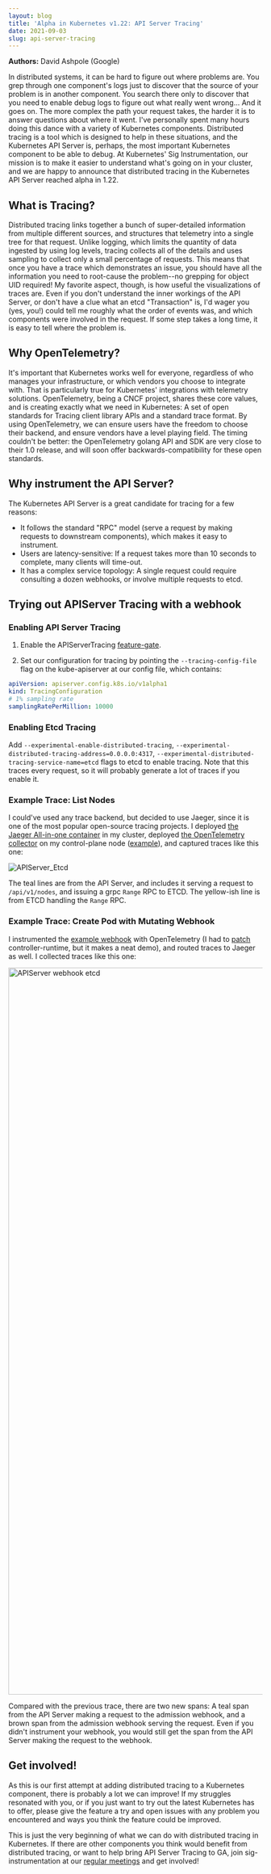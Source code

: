 ```yaml
---
layout: blog
title: 'Alpha in Kubernetes v1.22: API Server Tracing'
date: 2021-09-03
slug: api-server-tracing
---
```


**Authors:** David Ashpole (Google)

In distributed systems, it can be hard to figure out where problems are. You grep through one component's logs just to discover that the source of your problem is in another component.  You search there only to discover that you need to enable debug logs to figure out what really went wrong... And it goes on. The more complex the path your request takes, the harder it is to answer questions about where it went.  I've personally spent many hours doing this dance with a variety of Kubernetes components. Distributed tracing is a tool which is designed to help in these situations, and the Kubernetes API Server is, perhaps, the most important Kubernetes component to be able to debug. At Kubernetes' Sig Instrumentation, our mission is to make it easier to understand what's going on in your cluster, and we are happy to announce that distributed tracing in the Kubernetes API Server reached alpha in 1.22.

## What is Tracing?

Distributed tracing links together a bunch of super-detailed information from multiple different sources, and structures that telemetry into a single tree for that request.  Unlike logging, which limits the quantity of data ingested by using log levels, tracing collects all of the details and uses sampling to collect only a small percentage of requests.  This means that once you have a trace which demonstrates an issue, you should have all the information you need to root-cause the problem--no grepping for object UID required! My favorite aspect, though, is how useful the visualizations of traces are.  Even if you don't understand the inner workings of the API Server, or don't have a clue what an etcd "Transaction" is, I'd wager you (yes, you!) could tell me roughly what the order of events was, and which components were involved in the request.  If some step takes a long time, it is easy to tell where the problem is.

## Why OpenTelemetry?

It's important that Kubernetes works well for everyone, regardless of who manages your infrastructure, or which vendors you choose to integrate with.  That is particularly true for Kubernetes' integrations with telemetry solutions.  OpenTelemetry, being a CNCF project, shares these core values, and is creating exactly what we need in Kubernetes: A set of open standards for Tracing client library APIs and a standard trace format. By using OpenTelemetry, we can ensure users have the freedom to choose their backend, and ensure vendors have a level playing field. The timing couldn't be better: the OpenTelemetry golang API and SDK are very close to their 1.0 release, and will soon offer backwards-compatibility for these open standards.

## Why instrument the API Server?

The Kubernetes API Server is a great candidate for tracing for a few reasons:

* It follows the standard "RPC" model (serve a request by making requests to downstream components), which makes it easy to instrument.
* Users are latency-sensitive: If a request takes more than 10 seconds to complete, many clients will time-out.
* It has a complex service topology: A single request could require consulting a dozen webhooks, or involve multiple requests to etcd.

## Trying out APIServer Tracing with a webhook

### Enabling API Server Tracing

1. Enable the APIServerTracing [feature-gate](https://kubernetes.io/docs/reference/command-line-tools-reference/feature-gates/).

2. Set our configuration for tracing by pointing the `--tracing-config-file` flag on the kube-apiserver at our config file, which contains:

```yaml
apiVersion: apiserver.config.k8s.io/v1alpha1
kind: TracingConfiguration
# 1% sampling rate
samplingRatePerMillion: 10000
```

### Enabling Etcd Tracing

Add `--experimental-enable-distributed-tracing`,  `--experimental-distributed-tracing-address=0.0.0.0:4317`, `--experimental-distributed-tracing-service-name=etcd` flags to etcd to enable tracing.  Note that this traces every request, so it will probably generate a lot of traces if you enable it.

### Example Trace: List Nodes

I could've used any trace backend, but decided to use Jaeger, since it is one of the most popular open-source tracing projects.  I deployed [the Jaeger All-in-one container](https://hub.docker.com/r/jaegertracing/all-in-one) in my cluster, deployed [the OpenTelemetry collector](https://github.com/open-telemetry/opentelemetry-collector) on my control-plane node ([example](https://github.com/dashpole/dashpole_demos/tree/master/otel/controlplane)), and captured traces like this one:

![APIServer_Etcd](https://user-images.githubusercontent.com/3262098/128613151-91cb925c-4886-4f05-a12a-771c6cbe9807.png)

The teal lines are from the API Server, and includes it serving a request to `/api/v1/nodes`, and issuing a grpc `Range` RPC to ETCD.  The yellow-ish line is from ETCD handling the `Range` RPC.

### Example Trace: Create Pod with Mutating Webhook

I instrumented the [example webhook](https://github.com/kubernetes-sigs/controller-runtime/tree/master/examples/builtins) with OpenTelemetry (I had to [patch](https://github.com/dashpole/controller-runtime/commit/85fdda7ba03dd2c22ef62c1a3dbdf5aa651f90da) controller-runtime, but it makes a neat demo), and routed traces to Jaeger as well.  I collected traces like this one:

<img width="1440" alt="APIServer webhook etcd" src="https://user-images.githubusercontent.com/3262098/128613167-e7a14cdf-5635-422f-9fd8-f32744ce639d.png">

Compared with the previous trace, there are two new spans: A teal span from the API Server making a request to the admission webhook, and a brown span from the admission webhook serving the request.  Even if you didn't instrument your webhook, you would still get the span from the API Server making the request to the webhook.

## Get involved!

As this is our first attempt at adding distributed tracing to a Kubernetes component, there is probably a lot we can improve! If my struggles resonated with you, or if you just want to try out the latest Kubernetes has to offer, please give the feature a try and open issues with any problem you encountered and ways you think the feature could be improved.

This is just the very beginning of what we can do with distributed tracing in Kubernetes. If there are other components you think would benefit from distributed tracing, or want to help bring API Server Tracing to GA, join sig-instrumentation at our [regular meetings](https://github.com/kubernetes/community/tree/master/sig-instrumentation#instrumentation-special-interest-group) and get involved!
